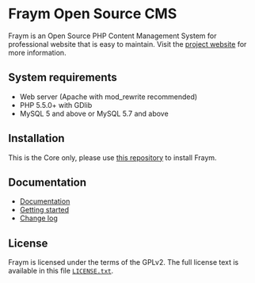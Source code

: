 Fraym Open Source CMS
======================

Fraym is an Open Source PHP Content Management System for professional website that is easy to maintain. Visit the [project website][1]
for more information.


System requirements
-------------------

 * Web server (Apache with mod_rewrite recommended)
 * PHP 5.5.0+ with GDlib
 * MySQL 5 and above or MySQL 5.7 and above


Installation
------------

This is the Core only, please use [this repository][6] to install Fraym.


Documentation
-------------

 * [Documentation][2]
 * [Getting started][3]
 * [Change log][4]


License
-------

Fraym is licensed under the terms of the GPLv2. The full license text is
available in this file [`LICENSE.txt`][5].

[1]: http://fraym.org
[2]: http://fraym.org/documentation
[3]: http://fraym.org/getting-started
[4]: CHANGELOG.md
[5]: LICENSE.txt
[6]: https://github.com/fraym/fraym